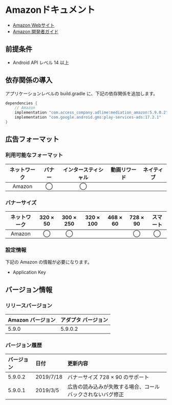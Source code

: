 # Amazonドキュメント
- [Amazon Webサイト](https://developer.amazon.com/zh/)
- [Amazon 開発者ガイド](https://developer.amazon.com/apps-and-games/mobile-ads)

## 前提条件
- Android API レベル 14 以上

## 依存関係の導入
アプリケーションレベルの build.gradle に、下記の依存関係を追加します。

```java
dependencies {
    // Amazon
    implementation "com.access_company.adlime:mediation_amazon:5.9.0.2"
    implementation "com.google.android.gms:play-services-ads:17.2.1"
}
```

## 広告フォーマット

### 利用可能なフォーマット

|ネットワーク |バナー|インタースティシャル|動画リワード|ネイティブ|
|:------:|:----:|:----------:|:------:|:----:|
| Amazon | ◯    | ◯          |        |      |

### バナーサイズ
|ネットワーク |320 × 50  |300 × 250   |320 × 100  |468 × 60  |728 × 90  |スマート  |
|:------:|:------:|:--------:|:-------:|:------:|:------:|:-----:|
| Amazon |◯       | ◯        |         |        | ◯      | ◯     |

### 設定情報
下記の Amazon の情報が必要になります。  
- Application Key  

## バージョン情報

### リリースバージョン
| Amazon バージョン | アダプタ バージョン|
|:---------------|:----------------|
| 5.9.0          | 5.9.0.2         |

### バージョン履歴
| バージョン   | 日付       | 更新内容       |
|:-----------|:-----------|:--------------------|
| 5.9.0.2    | 2019/7/18  | バナーサイズ 728 × 90 のサポート|
| 5.9.0.1    | 2019/3/5   | 広告の読み込みが失敗する場合、コールバックされないバグ修正|
